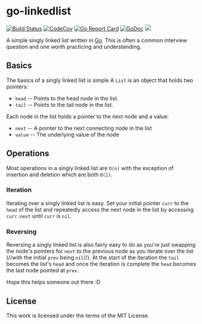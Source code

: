 # go-linkedlist

[![Build Status](https://travis-ci.org/prologic/go-linkedlist.svg?branch=master)](https://travis-ci.org/prologic/go-linkedlist)
[![CodeCov](https://codecov.io/gh/prologic/go-linkedlist/branch/master/graph/badge.svg)](https://codecov.io/gh/prologic/go-linkedlist)
[![Go Report Card](https://goreportcard.com/badge/prologic/go-linkedlist)](https://goreportcard.com/report/prologic/go-linkedlist)
[![GoDoc](https://godoc.org/github.com/prologic/go-linkedlist?status.svg)](https://godoc.org/github.com/prologic/go-linkedlist) 
[![](https://images.microbadger.com/badges/image/prologic/go-linkedlist.svg)](https://microbadger.com/images/prologic/go-linkedlist "Get your own image badge on microbadger.com")


A simple singly linked list written in [Go](https://golang.org). This is
often a common interview question and one worth practicing and understanding.

## Basics

The basics of a singly linked list is simple A `List` is an object that
holds two pointers:

- `head` -- Points to the head node in the list.
- `tail` -- Points to the tail node in the list.

Each node in the list holds a pointer to the next node and a value:

- `next` -- A pointer to the next connecting node in the list
- `value` -- The underlying value of the node

## Operations

Most operations in a singly linked list are `O(n)` with the exception of
insertion and deletion which are both `O(1)`.

### Iteration

Iterating over a singly linked list is easy. Set your initial pointer `curr`
to the `head` of the list and repeatedly access the next node in the list by
accessing `curr.next` until `curr` is `nil`.

### Reversing

Reversing a singly linked list is also fairly easy to do as you're just
swapping the node's pointers for `next` to the previous node as you iterate
over the list (//with the initial `prev` being `nil`//). At the start of the
iteration the `tail` becomes the list's `head` and once the iteration is
complete the `head` becomes the last node pointed at `prev`.

Hope this helps someone out there :D

## License

This work is licensed under the terms of the MIT License.
